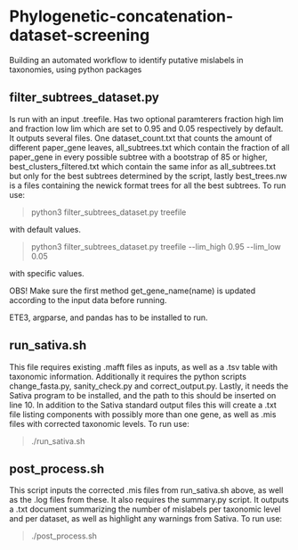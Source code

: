 # Phylogenetic-concatenation-dataset-screening
Building an automated workflow to identify putative mislabels in taxonomies, using python packages




**filter_subtrees_dataset.py**
------------

Is run with an input .treefile. Has two optional paramterers fraction high lim and fraction low lim which are set to 0.95 and 0.05 respectively by default. It outputs several files. One dataset_count.txt that counts the amount of different paper_gene leaves, all_subtrees.txt which contain the fraction of all paper_gene in every possible subtree with a bootstrap of 85 or higher, best_clusters_filtered.txt which contain the same infor as all_subtrees.txt but only for the best subtrees determined by the script, lastly best_trees.nw is a files containing the newick format trees for all the best subtrees.  To run use:
> python3 filter_subtrees_dataset.py treefile

with default values.

> python3 filter_subtrees_dataset.py treefile --lim_high 0.95 --lim_low 0.05

with specific values.

OBS! Make sure the first method get_gene_name(name) is updated according to the input data before running.

ETE3, argparse, and pandas has to be installed to run.


**run_sativa.sh**
------------
This file requires existing .mafft files as inputs, as well as a .tsv table with taxonomic information. Additionally it requires the python scripts change_fasta.py, sanity_check.py and correct_output.py. Lastly, it needs the Sativa program to be installed, and the path to this should be inserted on line 10. In addition to the Sativa standard output files this will create a .txt file listing components with possibly more than one gene, as well as .mis files with corrected taxonomic levels. To run use:
> ./run_sativa.sh

**post_process.sh**
------------
This script inputs the corrected .mis files from run_sativa.sh above, as well as the .log files from these. It also requires the summary.py script. It outputs a .txt document summarizing the number of mislabels per taxonomic level and per dataset, as well as highlight any warnings from Sativa. To run use:
> ./post_process.sh
